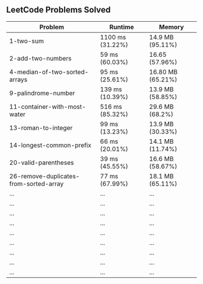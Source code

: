 ## LeetCode Problems Solved

| Problem | Runtime | Memory |
|---------|-----------------|------------------|
| 1-two-sum | 1100 ms (31.22%) | 14.9 MB (95.11%) |
| 2-add-two-numbers | 59 ms (60.03%) | 16.65 (57.96%) |
| 4-median-of-two-sorted-arrays | 95 ms (25.61%) | 16.80 MB (65.21%) |
| 9-palindrome-number | 139 ms (10.39%) | 13.9 MB (58.85%) |
|11-container-with-most-water| 516 ms (85.32%) | 29.6 MB (68.2%)
| 13-roman-to-integer | 99 ms (13.23%) | 13.9 MB (30.33%) |
| 14-longest-common-prefix | 66 ms (20.01%) | 14.1 MB (11.74%) |
| 20-valid-parentheses | 39 ms (45.55%) | 16.6 MB (58.67%) |
| 26-remove-duplicates-from-sorted-array | 77 ms (67.99%) | 18.1 MB (65.11%) |
| ... | ... | ... |
| ... | ... | ... |
| ... | ... | ... |
| ... | ... | ... |
| ... | ... | ... |
| ... | ... | ... |
| ... | ... | ... |
| ... | ... | ... |
| ... | ... | ... |

